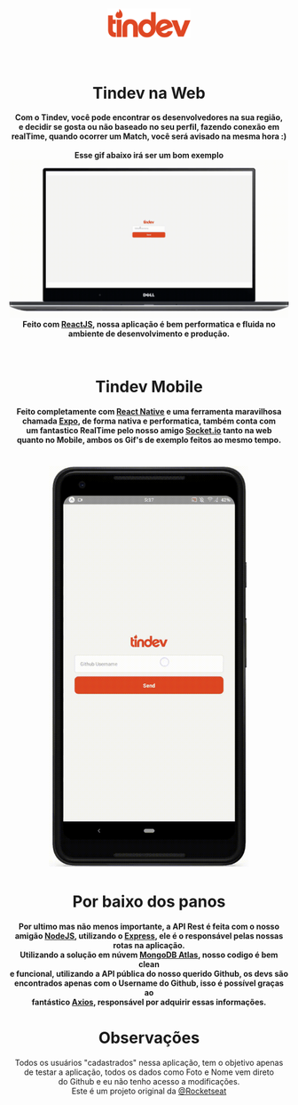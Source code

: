 <h1 align="center">
  <img src="./frontend/src/assets/logo.svg" alt="Tindev" width="150">
</h1>
<br>
<h1 align="center">Tindev na Web</h1>

<p align="center"><strong>
  Com o Tindev, você pode encontrar os desenvolvedores na sua região,<br> e decidir se gosta ou não baseado no seu perfil, fazendo conexão em<br> realTime, quando ocorrer um Match, você será avisado na mesma hora :)
  <br> <br> Esse gif abaixo irá ser um bom exemplo<br>
  <img src="./.github/TindevWeb.gif" alt="Tindev Example" width="600"><br>
  Feito com <a href="reactjs.org">ReactJS</a>, nossa aplicação é bem performatica e fluida no<br> ambiente de desenvolvimento e produção.
</strong></p>
<br>

<h1 align="center">Tindev Mobile</h1>

<p align="center"><strong>
  Feito completamente com <a href="https://facebook.github.io/react-native/">React Native</a> e uma ferramenta maravilhosa<br> chamada <a href="expo.io">Expo</a>, de forma nativa e performatica, também conta com<br> um fantastico RealTime pelo nosso amigo <a href="socket.io">Socket.io</a> tanto na web<br> quanto no Mobile, ambos os Gif's de exemplo feitos ao mesmo tempo.
</strong></p>

<h1 align="center">
  <img src="./.github/TindevMobile.gif" alt="Tindev Mobile Pixel 2XL" width="360" height="720">
</h1>

<h1 align="center">Por baixo dos panos</h1>

<p align="center"><strong>
Por ultimo mas não menos importante, a API Rest é feita com o nosso<br> amigão <a href="nodejs.org">NodeJS</a>, utilizando o <a href="expressjs.com">Express</a>, ele é o responsável pelas nossas<br> rotas na aplicação.<br>
Utilizando a solução em núvem <a href="cloud.mongodb.com">MongoDB Atlas</a>, nosso codigo é bem clean <br>e funcional, utilizando a API pública do nosso querido Github, os devs são<br> encontrados apenas com o Username do Github, isso é possível graças ao<br> fantástico <a href="https://github.com/axios/axios">Axios</a>, responsável por adquirir essas informações.
</strong></p>

<h1 align="center">Observações</h1>
<p align="center">
Todos os usuários "cadastrados" nessa aplicação, tem o objetivo apenas<br> de testar a aplicação, todos os dados como Foto e Nome vem direto<br> do Github e eu não tenho acesso a modificações.<br>
  Este é um projeto original da <a href="https://github.com/Rocketseat">@Rocketseat</a>
</p> 
